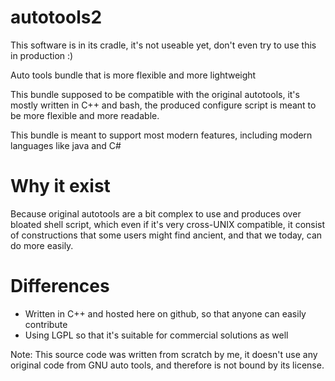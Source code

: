 autotools2
==========

This software is in its cradle, it's not useable yet, don't even try to use this
in production :)

Auto tools bundle that is more flexible and more lightweight

This bundle supposed to be compatible with the original autotools,
it's mostly written in C++ and bash, the produced configure script is meant
to be more flexible and more readable.

This bundle is meant to support most modern features, including modern languages
like java and C#


Why it exist
============

Because original autotools are a bit complex to use and produces over bloated shell script,
which even if it's very cross-UNIX compatible, it consist of constructions that some
users might find ancient, and that we today, can do more easily.

Differences
===========

* Written in C++ and hosted here on github, so that anyone can easily contribute
* Using LGPL so that it's suitable for commercial solutions as well


Note: This source code was written from scratch by me, it doesn't use any original
      code from GNU auto tools, and therefore is not bound by its license.
